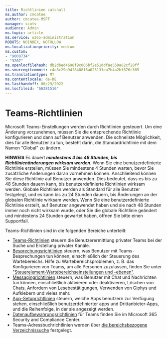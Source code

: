 ```yaml
---
title: Richtlinien catchall
ms.author: cmcatee
author: cmcatee-MSFT
manager: scotv
audience: Admin
ms.topic: article
ms.service: o365-administration
ROBOTS: NOINDEX, NOFOLLOW
ms.localizationpriority: medium
ms.custom:
- "9000734"
- "3207"
ms.openlocfilehash: db2dbed4698f9c006bf2e51ddfae559a82cf28ff
ms.sourcegitcommit: c4e8c29a94f840816a023131ea7b4a2bf876c305
ms.translationtype: MT
ms.contentlocale: de-DE
ms.lasthandoff: 06/29/2022
ms.locfileid: "66281516"
---
```

# <a name="teams-policies"></a>Teams-Richtlinien

Microsoft Teams-Einstellungen werden durch Richtlinien gesteuert. Um eine Änderung vorzunehmen, müssen Sie die entsprechende Richtlinie konfigurieren und dann auf Benutzer anwenden. Die schnellste Möglichkeit, dies für alle Benutzer zu tun, besteht darin, die Standardrichtlinie mit dem Namen "Global" zu ändern. 

**HINWEIS** Es dauert **_mindestens 4 bis 48 Stunden, bis Richtlinienänderungen wirksam werden_**. Wenn Sie eine benutzerdefinierte Richtlinie erstellen, müssen Sie mindestens 4 Stunden warten, bevor Sie zusätzliche Änderungen daran vornehmen können. Anschließend können Sie diese Richtlinie auf Benutzer anwenden. Dies bedeutet, dass es bis zu 48 Stunden dauern kann, bis benutzerdefinierte Richtlinien wirksam werden. Globale Richtlinien werden als Standard für alle Benutzer festgelegt, und es kann bis zu 24 Stunden dauern, bis Änderungen an der globalen Richtlinie wirksam werden. Wenn Sie eine benutzerdefinierte Richtlinie erstellt, auf Benutzer angewendet haben und sie nach 48 Stunden immer noch nicht wirksam wurde, oder Sie die globale Richtlinie geändert und mindestens 24 Stunden gewartet haben, öffnen Sie bitte einen Supportfall.

Teams-Richtlinien sind in die folgenden Bereiche unterteilt:

- [Teams-Richtlinien](https://docs.microsoft.com/MicrosoftTeams/teams-policies) steuern die Benutzerermittlung privater Teams bei der Suche und Erstellung privater Kanäle.  
- [Besprechungsrichtlinien](https://docs.microsoft.com/microsoftteams/meeting-policies-in-teams) steuern, was Benutzer mit Teams-Besprechungen tun können, einschließlich der Steuerung des Wartebereichs. Hilfe zu Wartebereichsproblemen, z. B. das Konfigurieren von Teams, um alle Personen zuzulassen, finden Sie unter ["Steuerelement-Wartebereichseinstellungen und -ebenen"](https://docs.microsoft.com/alchemyinsights/bypass-lobby).
- [Messagingrichtlinien](https://docs.microsoft.com/microsoftteams/messaging-policies-in-teams) steuern, was Benutzer mit Chat und Nachrichten tun können, einschließlich aktivieren oder deaktivieren, Löschen von Chats, Anfordern von Lesebestätigungen, Verwenden von Giphys und Aufklebern und vieles mehr.
- [App-Setuprichtlinien](https://docs.microsoft.com/MicrosoftTeams/teams-app-setup-policies) steuern, welche Apps benutzern zur Verfügung stehen, einschließlich benutzerdefinierter apps und Drittanbieter-Apps, und die Reihenfolge, in der sie angezeigt werden.  
- [Datenaufbewahrungsrichtlinien](https://docs.microsoft.com/microsoftteams/retention-policies) für Teams finden Sie im Microsoft 365 Security and Compliance Center.
- Teams-Adressbuchrichtlinien werden über [die bereichsbezogene Verzeichnissuche](https://docs.microsoft.com/MicrosoftTeams/teams-scoped-directory-search) festgelegt.